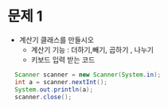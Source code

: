 # 문제 1

- 계산기 클래스를 만들시오 
  - 계산기 기능 : 더하기,빼기, 곱하기 , 나누기
  - 키보드 입력 받는 코드
``` java
  Scanner scanner = new Scanner(System.in);
  int a = scanner.nextInt();
  System.out.println(a);
  scanner.close();
```


